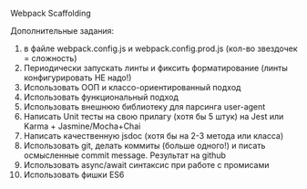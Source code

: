 Webpack Scaffolding

Дополнительные задания:
1. в файле webpack.config.js и webpack.config.prod.js
   (кол-во звездочек = сложность)
2. Периодически запускать линты и фиксить форматирование
   (линты конфигурировать НЕ надо!)
3. Использовать ООП и классо-ориентированный подход
4. Использовать функциональный подход
5. Использовать внешнюю библиотеку для парсинга user-agent
6. Написать Unit тесты на свою прилагу (хотя бы 5 штук) 
   на Jest или Karma + Jasmine/Mocha+Chai
7. Написать качественную jsdoc (хотя бы на 2-3 метода или класса)
8. Использовать git, делать коммиты (больше одного!) 
   и писать осмысленные commit message. Результат на github
9. Использовать async/await синтаксис при работе с промисами
10. Использовать фишки ES6
